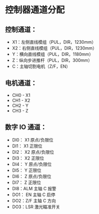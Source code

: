 # 控制器通道分配

## 控制通道：
- X1：左侧直线模组（PUL，DIR，1230mm）
- X2：右侧直线模组（PUL，DIR，1230mm）
-  Y：横向直线模组（PUL，DIR，1180mm）
-  Z：纵向步进推杆（PUL，DIR，300mm）
-  C：主轴切割电机（Z/F，EN）

## 电机通道：
- CH0 - X1
- CH1 - X2
- CH2 -  Y
- CH3 -  Z

## 数字 IO 通道：
- DI0： X1 原点/负限位
- DI1： X1 正限位
- DI2： X2 原点/负限位
- DI3： X2 正限位
- DI4：  Y 原点/负限位
- DI5：  Y 正限位
- DI6：  Z 原点/负限位
- DI7：  Z 正限位
- DI8：ALM 主轴 C 报警
- DO1： EN 主轴 C 启停
- DO2：Z/F 主轴 C 方向
- DO3：LSR 激光瞄准开关